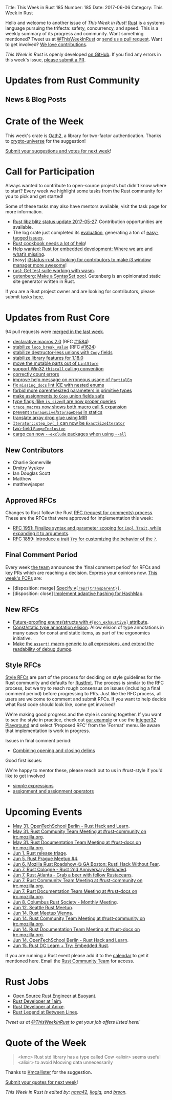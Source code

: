 Title: This Week in Rust 185
Number: 185
Date: 2017-06-06
Category: This Week in Rust

Hello and welcome to another issue of *This Week in Rust*!
[Rust](http://rust-lang.org) is a systems language pursuing the trifecta: safety, concurrency, and speed.
This is a weekly summary of its progress and community.
Want something mentioned? Tweet us at [@ThisWeekInRust](https://twitter.com/ThisWeekInRust) or [send us a pull request](https://github.com/cmr/this-week-in-rust).
Want to get involved? [We love contributions](https://github.com/rust-lang/rust/blob/master/CONTRIBUTING.md).

*This Week in Rust* is openly developed [on GitHub](https://github.com/cmr/this-week-in-rust).
If you find any errors in this week's issue, [please submit a PR](https://github.com/cmr/this-week-in-rust/pulls).

# Updates from Rust Community

## News & Blog Posts

# Crate of the Week

This week's crate is [Oath2](https://crates.io/crates/oath2), a library for two-factor authentication. Thanks to [crypto-universe](https://users.rust-lang.org/u/crypto-universe) for the suggestion!

[Submit your suggestions and votes for next week][submit_crate]!

[submit_crate]: https://users.rust-lang.org/t/crate-of-the-week/2704

# Call for Participation

Always wanted to contribute to open-source projects but didn't know where to start?
Every week we highlight some tasks from the Rust community for you to pick and get started!

Some of these tasks may also have mentors available, visit the task page for more information.

* [Rust libz blitz status update 2017-05-27](https://internals.rust-lang.org/t/rust-libz-blitz/5184/47). Contribution opportunities are available.
* The log crate just completed its [evaluation](https://internals.rust-lang.org/t/crate-evaluation-for-2017-05-16-log/5185/50), generating a ton of [easy-tagged issues](https://github.com/rust-lang-nursery/log/issues?utf8=%E2%9C%93&q=is%3Aissue%20is%3Aopen%20label%3A%22help%20wanted%22%20label%3Aeasy).
* [Rust cookbook needs a lot of help](https://github.com/brson/rust-cookbook/issues?q=is%3Aissue+is%3Aopen+label%3Aexample)!
* [Help wanted: Rust for embedded development: Where we are and what’s missing](https://users.rust-lang.org/t/rust-for-embedded-development-where-we-are-and-whats-missing/10861).
* [easy] [i3status-rust is looking for contributors to make i3 window manager more awesome](https://github.com/XYunknown/i3status-rust)!
* [rust: Get test suite working with wasm](https://github.com/rust-lang/rust/issues/38800).
* [gutenberg: Make a SyntaxSet pool](https://github.com/Keats/gutenberg/issues/70). Gutenberg is an opinionated static site generator written in Rust.

If you are a Rust project owner and are looking for contributors, please submit tasks [here][guidelines].

[guidelines]: https://users.rust-lang.org/t/twir-call-for-participation/4821

# Updates from Rust Core

94 pull requests were [merged in the last week][merged].

[merged]: https://github.com/issues?q=is%3Apr+org%3Arust-lang+is%3Amerged+merged%3A2017-05-22..2017-05-29

* [declarative macros 2.0](https://github.com/rust-lang/rust/pull/40847) (RFC [#1584](https://github.com/rust-lang/rfcs/blob/0f130f5341574a881283fc00b36166ab4109d669/text/1584-macros.md))
* [stabilize `loop_break_value`](https://github.com/rust-lang/rust/pull/42016) (RFC [#1624](https://github.com/rust-lang/rfcs/blob/0f130f5341574a881283fc00b36166ab4109d669/text/1624-loop-break-value.md))
* [stabilize destructor-less unions with `Copy` fields](https://github.com/rust-lang/rust/pull/42068)
* [stabilize library features for 1.18.0](https://github.com/rust-lang/rust/pull/41904)
* [move the mutable parts out of `LintStore`](https://github.com/rust-lang/rust/pull/42052)
* [support Win32 `thiscall` calling convention](https://github.com/rust-lang/rust/pull/42058)
* [correctly count errors](https://github.com/rust-lang/rust/pull/42150)
* [improve help message on erroneous usage of `PartialEq`](https://github.com/rust-lang/rust/pull/41559)
* [fix `missing_docs` lint ICE with nested enums](https://github.com/rust-lang/rust/pull/42262)
* [forbid more parenthesized parameters in primitive types](https://github.com/rust-lang/rust/pull/41856)
* [make assignments to `Copy` union fields safe](https://github.com/rust-lang/rust/pull/42083)
* [type flags (like `is_sized`) are now proper queries](https://github.com/rust-lang/rust/pull/42015)
* [`trace_macros` now shows both macro call & expansion](https://github.com/rust-lang/rust/pull/42103)
* [prevent `StorageLive`/`StorageDead` in statics](https://github.com/rust-lang/rust/pull/42023)
* [translate array drop glue using MIR](https://github.com/rust-lang/rust/pull/41917)
* [`Iterator::step_by(_)` can now be `ExactSizeIterator`](https://github.com/rust-lang/rust/pull/42167)
* [two-field `RangeInclusive`](https://github.com/rust-lang/rust/pull/42134)
* [cargo can now `--exclude` packages when using `--all`](https://github.com/rust-lang/cargo/pull/4031)

## New Contributors

* Charlie Somerville
* Dmitry Vyukov
* Ian Douglas Scott
* Matthew
* matthewjasper

## Approved RFCs

Changes to Rust follow the Rust [RFC (request for comments)
process](https://github.com/rust-lang/rfcs#rust-rfcs). These
are the RFCs that were approved for implementation this week:

* [RFC 1951: Finalize syntax and parameter scoping for `impl Trait`, while expanding it to arguments](https://github.com/rust-lang/rfcs/pull/1951).
* [RFC 1859: Introduce a trait `Try` for customizing the behavior of the `?`](https://github.com/rust-lang/rfcs/pull/1859).

## Final Comment Period

Every week [the team](https://www.rust-lang.org/team.html) announces the
'final comment period' for RFCs and key PRs which are reaching a
decision. Express your opinions now. [This week's FCPs][fcp] are:

[fcp]: https://github.com/rust-lang/rfcs/labels/final-comment-period

* [disposition: merge] [Specify `#[repr(transparent)]`](https://github.com/rust-lang/rfcs/pull/1758).
* [disposition: close] [Implement adaptive hashing for HashMap](https://github.com/rust-lang/rfcs/pull/1796).

## New RFCs

* [Future-proofing enums/structs with `#[non_exhaustive]` attribute](https://github.com/rust-lang/rfcs/pull/2008).
* [Const/static type annotation elision](https://github.com/rust-lang/rfcs/pull/2010). Allow elision of type annotations in many cases for const and static items, as part of the ergonomics initiative.
* [Make the `assert!` macro generic to all expressions, and extend the readability of debug dumps](https://github.com/rust-lang/rfcs/pull/2011).

## Style RFCs

[Style RFCs](https://github.com/rust-lang-nursery/fmt-rfcs) are part of the process for deciding on style guidelines for the Rust community and defaults for [Rustfmt](https://github.com/rust-lang-nursery/rustfmt). The process is similar to the RFC process, but we try to reach rough consensus on issues (including a final comment period) before progressing to PRs. Just like the RFC process, all users are welcome to comment and submit RFCs. If you want to help decide what Rust code should look like, come get involved!

We're making good progress and the style is coming together. If you want to see the style in practice, check out [our example](https://github.com/rust-lang-nursery/fmt-rfcs/blob/master/example/lists.rs) or use the [Integer32 Playground](https://play.integer32.com/) and select 'Proposed RFC' from the 'Format' menu. Be aware that implementation is work in progress.

Issues in final comment period:

* [Combining opening and closing delims](https://github.com/rust-lang-nursery/fmt-rfcs/issues/61)

Good first issues:

We're happy to mentor these, please reach out to us in #rust-style if you'd like to get involved

* [simple expressions](https://github.com/rust-lang-nursery/fmt-rfcs/issues/68)
* [assignment and assignment operators](https://github.com/rust-lang-nursery/fmt-rfcs/issues/67)

# Upcoming Events

* [May 31. OpenTechSchool Berlin - Rust Hack and Learn](https://www.meetup.com/opentechschool-berlin/events/239889748/).
* [May 31. Rust Community Team Meeting at #rust-community on irc.mozilla.org](https://chat.mibbit.com/?server=irc.mozilla.org&channel=%23rust-community).
* [May 31. Rust Documentation Team Meeting at #rust-docs on irc.mozilla.org](https://chat.mibbit.com/?server=irc.mozilla.org&channel=%23rust-docs).
* [Jun  1. Rust release triage](https://internals.rust-lang.org/t/release-cycle-triage-proposal/3544).
* [Jun  5. Rust Prague Meetup #4](https://www.meetup.com/rust-prague/events/240025447/).
* [Jun  6. Mozilla Rust Roadshow @ GA Boston: Rust! Hack Without Fear](https://generalassemb.ly/education/ga-mozilla-developer-roadshow-presents-rust-hack-without-fear/boston/36069).
* [Jun  7. Rust Cologne - Rust 2nd Anniversary Reloaded](http://rust.cologne/2017/06/07/rust-2nd-aniversary-part-2.html).
* [Jun  7. Rust Atlanta - Grab a beer with fellow Rustaceans](https://www.meetup.com/Rust-ATL/events/240072184/).
* [Jun  7. Rust Community Team Meeting at #rust-community on irc.mozilla.org](https://chat.mibbit.com/?server=irc.mozilla.org&channel=%23rust-community).
* [Jun  7. Rust Documentation Team Meeting at #rust-docs on irc.mozilla.org](https://chat.mibbit.com/?server=irc.mozilla.org&channel=%23rust-docs).
* [Jun  8. Columbus Rust Society - Monthly Meeting](https://www.meetup.com/columbus-rs/events/240198831/).
* [Jun 12. Seattle Rust Meetup](https://www.meetup.com/Seattle-Rust-Meetup/events/239841907/).
* [Jun 14. Rust Meetup Vienna](https://www.eventbrite.com/e/rust-meetup-vienna-tickets-34958469724).
* [Jun 14. Rust Community Team Meeting at #rust-community on irc.mozilla.org](https://chat.mibbit.com/?server=irc.mozilla.org&channel=%23rust-community).
* [Jun 14. Rust Documentation Team Meeting at #rust-docs on irc.mozilla.org](https://chat.mibbit.com/?server=irc.mozilla.org&channel=%23rust-docs).
* [Jun 14. OpenTechSchool Berlin - Rust Hack and Learn](https://www.meetup.com/opentechschool-berlin/events/240113597/).
* [Jun 15. Rust DC Learn + Try: Embedded Rust](https://www.meetup.com/RustDC/events/239115658/).

If you are running a Rust event please add it to the [calendar] to get
it mentioned here. Email the [Rust Community Team][community] for access.

[calendar]: https://www.google.com/calendar/embed?src=apd9vmbc22egenmtu5l6c5jbfc%40group.calendar.google.com
[community]: mailto:community-team@rust-lang.org

# Rust Jobs

* [Open Source Rust Engineer at Buoyant](https://rustjobs.rs/jobs/24/buoyant-open-source-rust-engineer).
* [Rust Developer at 1aim](https://rustjobs.rs/jobs/22/1aim-gmbh-rust-developer).
* [Rust Developer at Anixe](https://rustjobs.rs/jobs/21/anixe-rust-developer).
* [Rust Legend at Between Lines](https://rustjobs.rs/jobs/20/between-lines-ltd-rust-legend).

*Tweet us at [@ThisWeekInRust](https://twitter.com/ThisWeekInRust) to get your job offers listed here!*

# Quote of the Week

> <kmc\> Rust std library has a type called Cow
> <alixir\> seems useful
> <alixir\> to avoid Mooving data unnecessarily

Thanks to [Kmcallister](https://users.rust-lang.org/t/twir-quote-of-the-week/328/403) for the suggestion.

[Submit your quotes for next week][submit]!

[submit]: http://users.rust-lang.org/t/twir-quote-of-the-week/328

*This Week in Rust is edited by: [nasa42](https://github.com/nasa42), [llogiq](https://github.com/llogiq), and [brson](https://github.com/brson).*
